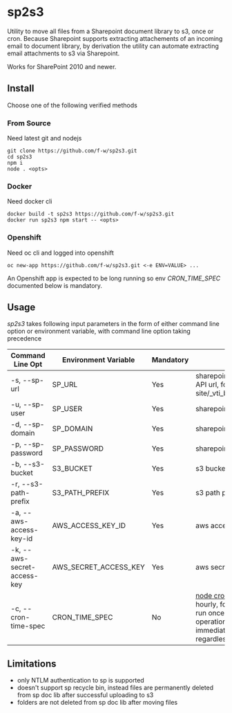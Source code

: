 # sp2s3
Utility to move all files from a Sharepoint document library to s3, once or cron. Because Sharepoint supports extracting attachements of an incoming email to document library, by derivation the utility can automate extracting email attachments to s3 via Sharepoint.

Works for SharePoint 2010 and newer.

## Install
Choose one of the following verified methods

### From Source
Need latest git and nodejs

```
git clone https://github.com/f-w/sp2s3.git
cd sp2s3
npm i
node . <opts>
```

### Docker
Need docker cli

```
docker build -t sp2s3 https://github.com/f-w/sp2s3.git
docker run sp2s3 npm start -- <opts>
```

### Openshift
Need oc cli and logged into openshift

```
oc new-app https://github.com/f-w/sp2s3.git <-e ENV=VALUE> ...
```
An Openshift app is expected to be long running so env *CRON_TIME_SPEC* documented below is mandatory.

## Usage
*sp2s3* takes following input parameters in the form of either command line option or environment variable, with command line option taking precedence

| Command Line Opt           | Environment Variable  | Mandatory | Description                                                                                                    |
|----------------------------|-----------------------|-----------|----------------------------------------------------------------------------------------------------------------|
| -s, --sp-url                | SP_URL                | Yes       | sharepoint document library REST API url, for example https://my-site/_vti_bin/ListData.svc/mydoclib                   |
| -u, --sp-user               | SP_USER               | Yes       | sharepoint login user name                                                                                     |
| -d, --sp-domain             | SP_DOMAIN             | Yes       | sharepoint login user domain                                                                                   |
| -p, --sp-password           | SP_PASSWORD           | Yes       | sharepoint login password                                                                                      |
| -b, --s3-bucket             | S3_BUCKET             | Yes       | s3 bucket                                                                                                      |
| -r, --s3-path-prefix        | S3_PATH_PREFIX        | Yes       | s3 path prefix                                                                                                 |
| -a, --aws-access-key-id     | AWS_ACCESS_KEY_ID     | Yes       | aws access key id                                                                                              |
| -k, --aws-secret-access-key | AWS_SECRET_ACCESS_KEY | Yes       | aws secret access key                                                                                          |
| -c, --cron-time-spec        | CRON_TIME_SPEC        | No        | [node cron patterns](https://github.com/kelektiv/node-cron#available-cron-patterns). *0 0 1 \* \* \** as hourly, for example. If not set then run once. If set, a round of operation is performed immediately upon launching regardless of time spec. |

## Limitations

* only NTLM authentication to sp is supported
* doesn't support sp recycle bin, instead files are permanently deleted from sp doc lib after successful uploading to s3
* folders are not deleted from sp doc lib after moving files
